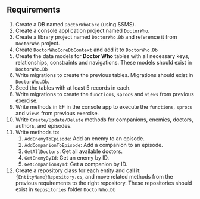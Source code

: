 ## Requirements

1. Create a DB named `DoctorWhoCore` (using SSMS).
2. Create a console application project named `DoctorWho`.
3. Create a library project named `DoctorWho.Db` and reference it from `DoctorWho` project.
4. Create `DoctorWhoCoreDbContext` and add it to `DoctorWho.Db`
5. Create the data models for **Doctor Who** tables with all necessary keys, relationships, constraints and navigations. These models should exist in `DoctorWho.Db`
6. Write migrations to create the previous tables. Migrations should exist in `DoctorWho.Db`.
7. Seed the tables with at least 5 records in each.
8. Write migrations to create the `functions`, `sprocs` and `views` from previous exercise.
9. Write methods in EF in the console app to execute the `functions`, `sprocs` and `views` from previous exercise.
10. Write `Create/Update/Delete` methods for companions, enemies, doctors, authors, and episodes.
11. Write methods to:
    1. `AddEnemyToEpisode`: Add an enemy to an episode.
    2. `AddCompanionToEpisode`: Add a companion to an episode.
    3. `GetAllDoctors`: Get all available doctors.
    4. `GetEnemyById`: Get an enemy by ID.
    5. `GetCompanionById`: Get a companion by ID.
12. Create a repository class for each entity and call it: `{EntityName}Repository.cs`, and move related methods from the previous requirements to the right repository. These repositories should exist in `Repositories` folder `DoctorWho.Db`
